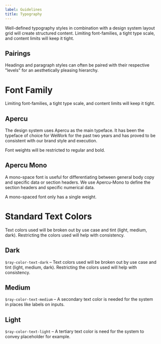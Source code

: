 ```yaml
---
label: Guidelines
title: Typography
---
```


<page-intro>Well-defined typography styles in combination with a design system layout grid will create structured content. Limiting font-families, a tight type scale, and content limits will keep it tight.</page-intro>

<component
    name="All types"
    component="typography"
    variation="typography"
    >
</component>

## Pairings

<p class="ray-p3">Headings and paragraph styles can often be paired with their respective "levels" for an aesthetically pleasing hierarchy.</p>

<component
    name=".ray-h3 + .ray-p3"
    component="typography"
    variation="typography-h3p3"
    >
</component>

# Font Family

<p class="ray-p3">Limiting font-families, a tight type scale, and content limits will keep it tight.</p>

## Apercu

The design system uses Apercu as the main typeface. It has been the typeface of choice for WeWork for the past two years and has proved to be consistent with our brand style and execution.

Font weights will be restricted to regular and bold.

## Apercu Mono

A mono-space font is useful for differentiating between general body copy and specific data or section headers. We use Apercu-Mono to define the section headers and specific numerical data.

A mono-spaced font only has a single weight.

# Standard Text Colors

<p class="ray-p3">Text colors used will be broken out by use case and tint (light, medium, dark). Restricting the colors used will help with consistency.</p>

## Dark

`$ray-color-text-dark` – Text colors used will be broken out by use case and tint (light, medium, dark). Restricting the colors used will help with consistency.

## Medium

`$ray-color-text-medium` – A secondary text color is needed for the system in places like labels on inputs.

## Light

`$ray-color-text-light` – A tertiary text color is need for the system to convey placeholder for example.
